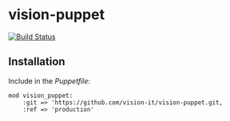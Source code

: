 # vision-puppet

[![Build Status](https://travis-ci.org/vision-it/vision-puppet.svg?branch=production)](https://travis-ci.org/vision-it/vision-puppet)

## Installation

Include in the *Puppetfile*:

```
mod vision_puppet:
    :git => 'https://github.com/vision-it/vision-puppet.git,
    :ref => 'production'
```
